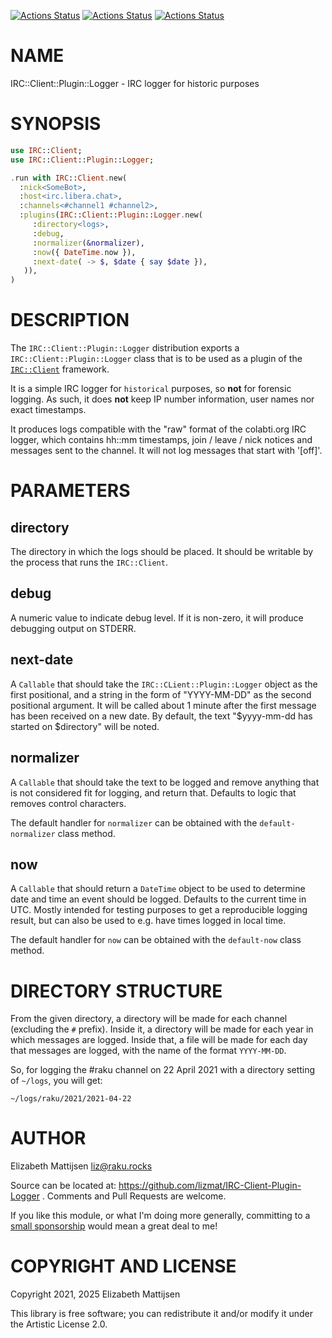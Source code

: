 [![Actions Status](https://github.com/lizmat/IRC-Client-Plugin-Logger/actions/workflows/linux.yml/badge.svg)](https://github.com/lizmat/IRC-Client-Plugin-Logger/actions) [![Actions Status](https://github.com/lizmat/IRC-Client-Plugin-Logger/actions/workflows/macos.yml/badge.svg)](https://github.com/lizmat/IRC-Client-Plugin-Logger/actions) [![Actions Status](https://github.com/lizmat/IRC-Client-Plugin-Logger/actions/workflows/windows.yml/badge.svg)](https://github.com/lizmat/IRC-Client-Plugin-Logger/actions)

NAME
====

IRC::Client::Plugin::Logger - IRC logger for historic purposes

SYNOPSIS
========

```raku
use IRC::Client;
use IRC::Client::Plugin::Logger;

.run with IRC::Client.new(
  :nick<SomeBot>,
  :host<irc.libera.chat>,
  :channels<#channel1 #channel2>,
  :plugins(IRC::Client::Plugin::Logger.new(
     :directory<logs>,
     :debug,
     :normalizer(&normalizer),
     :now({ DateTime.now }),
     :next-date( -> $, $date { say $date }),
   )),
)
```

DESCRIPTION
===========

The `IRC::Client::Plugin::Logger` distribution exports a `IRC::Client::Plugin::Logger` class that is to be used as a plugin of the [`IRC::Client`](https://raku.land/zef:lizmat/IRC::Client) framework.

It is a simple IRC logger for `historical` purposes, so **not** for forensic logging. As such, it does **not** keep IP number information, user names nor exact timestamps.

It produces logs compatible with the "raw" format of the colabti.org IRC logger, which contains hh::mm timestamps, join / leave / nick notices and messages sent to the channel. It will not log messages that start with '[off]'.

PARAMETERS
==========

directory
---------

The directory in which the logs should be placed. It should be writable by the process that runs the `IRC::Client`.

debug
-----

A numeric value to indicate debug level. If it is non-zero, it will produce debugging output on STDERR.

next-date
---------

A `Callable` that should take the `IRC::CLient::Plugin::Logger` object as the first positional, and a string in the form of "YYYY-MM-DD" as the second positional argument. It will be called about 1 minute after the first message has been received on a new date. By default, the text "$yyyy-mm-dd has started on $directory" will be noted.

normalizer
----------

A `Callable` that should take the text to be logged and remove anything that is not considered fit for logging, and return that. Defaults to logic that removes control characters.

The default handler for `normalizer` can be obtained with the `default-normalizer` class method.

now
---

A `Callable` that should return a `DateTime` object to be used to determine date and time an event should be logged. Defaults to the current time in UTC. Mostly intended for testing purposes to get a reproducible logging result, but can also be used to e.g. have times logged in local time.

The default handler for `now` can be obtained with the `default-now` class method.

DIRECTORY STRUCTURE
===================

From the given directory, a directory will be made for each channel (excluding the `#` prefix). Inside it, a directory will be made for each year in which messages are logged. Inside that, a file will be made for each day that messages are logged, with the name of the format `YYYY-MM-DD`.

So, for logging the #raku channel on 22 April 2021 with a directory setting of `~/logs`, you will get:

    ~/logs/raku/2021/2021-04-22

AUTHOR
======

Elizabeth Mattijsen <liz@raku.rocks>

Source can be located at: https://github.com/lizmat/IRC-Client-Plugin-Logger . Comments and Pull Requests are welcome.

If you like this module, or what I'm doing more generally, committing to a [small sponsorship](https://github.com/sponsors/lizmat/) would mean a great deal to me!

COPYRIGHT AND LICENSE
=====================

Copyright 2021, 2025 Elizabeth Mattijsen

This library is free software; you can redistribute it and/or modify it under the Artistic License 2.0.

